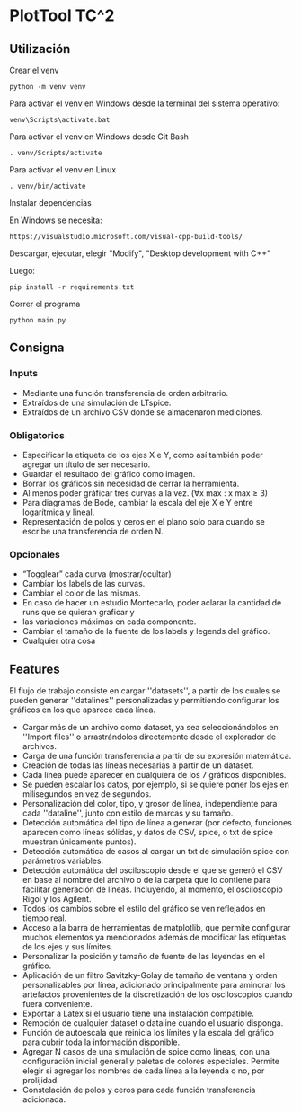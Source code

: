 # PlotTool TC^2

## Utilización

Crear el venv

    python -m venv venv

Para activar el venv en Windows desde la terminal del sistema operativo:

    venv\Scripts\activate.bat

Para activar el venv en Windows desde Git Bash

    . venv/Scripts/activate

Para activar el venv en Linux

    . venv/bin/activate

Instalar dependencias

En Windows se necesita:

    https://visualstudio.microsoft.com/visual-cpp-build-tools/

Descargar, ejecutar, elegir "Modify", "Desktop development with C++"

Luego:

    pip install -r requirements.txt

Correr el programa

    python main.py

## Consigna

### Inputs

- Mediante una función transferencia de orden arbitrario.
- Extraı́dos de una simulación de LTspice.
- Extraı́dos de un archivo CSV donde se almacenaron mediciones.

### Obligatorios

- Especificar la etiqueta de los ejes X e Y, como ası́ también poder agregar un tı́tulo de ser necesario.
- Guardar el resultado del gráfico como imagen.
- Borrar los gráficos sin necesidad de cerrar la herramienta.
- Al menos poder gráficar tres curvas a la vez. (∀x max : x max ≥ 3)
- Para diagramas de Bode, cambiar la escala del eje X e Y entre logarı́tmica y lineal.
- Representación de polos y ceros en el plano solo para cuando se escribe una transferencia de orden N.

### Opcionales

- “Togglear” cada curva (mostrar/ocultar)
- Cambiar los labels de las curvas.
- Cambiar el color de las mismas.
- En caso de hacer un estudio Montecarlo, poder aclarar la cantidad de runs que se quieran graficar y
- las variaciones máximas en cada componente.
- Cambiar el tamaño de la fuente de los labels y legends del gráfico.
- Cualquier otra cosa

## Features

El flujo de trabajo consiste en cargar ''datasets'', a partir de los cuales se pueden generar ''datalines'' personalizadas y permitiendo configurar los gráficos en los que aparece cada línea.

- Cargar más de un archivo como dataset, ya sea seleccionándolos en ''Import files'' o arrastrándolos directamente desde el explorador de archivos.
- Carga de una función transferencia a partir de su expresión matemática.
- Creación de todas las líneas necesarias a partir de un dataset.
- Cada línea puede aparecer en cualquiera de los 7 gráficos disponibles.
- Se pueden escalar los datos, por ejemplo, si se quiere poner los ejes en milisegundos en vez de segundos.
- Personalización del color, tipo, y grosor de línea, independiente para cada ''dataline'', junto con estilo de marcas y su tamaño.
- Detección automática del tipo de línea a generar (por defecto, funciones aparecen como líneas sólidas, y datos de CSV, spice, o txt de spice muestran únicamente puntos).
- Detección automática de casos al cargar un txt de simulación spice con parámetros variables.
- Detección automática del osciloscopio desde el que se generó el CSV en base al nombre del archivo o de la carpeta que lo contiene para facilitar generación de líneas. Incluyendo, al momento, el osciloscopio Rigol y los Agilent.
- Todos los cambios sobre el estilo del gráfico se ven reflejados en tiempo real.
- Acceso a la barra de herramientas de matplotlib, que permite configurar muchos elementos ya mencionados además de modificar las etiquetas de los ejes y sus límites.
- Personalizar la posición y tamaño de fuente de las leyendas en el gráfico.
- Aplicación de un filtro Savitzky-Golay de tamaño de ventana y orden personalizables por línea, adicionado principalmente para aminorar los artefactos provenientes de la discretización de los osciloscopios cuando fuera conveniente.
- Exportar a Latex si el usuario tiene una instalación compatible.
- Remoción de cualquier dataset o dataline cuando el usuario disponga.
- Función de autoescala que reinicia los límites y la escala del gráfico para cubrir toda la información disponible.
- Agregar N casos de una simulación de spice como líneas, con una configuración inicial general y paletas de colores especiales. Permite elegir si agregar los nombres de cada línea a la leyenda o no, por prolijidad.
- Constelación de polos y ceros para cada función transferencia adicionada.
